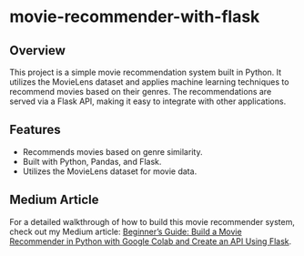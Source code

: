# movie-recommender-with-flask

## Overview
This project is a simple movie recommendation system built in Python. It utilizes the MovieLens dataset and applies machine learning techniques to recommend movies based on their genres. The recommendations are served via a Flask API, making it easy to integrate with other applications.

## Features
- Recommends movies based on genre similarity.
- Built with Python, Pandas, and Flask.
- Utilizes the MovieLens dataset for movie data.

## Medium Article
For a detailed walkthrough of how to build this movie recommender system, check out my Medium article: [Beginner’s Guide: Build a Movie Recommender in Python with Google Colab and Create an API Using Flask](https://matheshyogeswaran.medium.com/beginners-guide-build-a-movie-recommender-in-python-with-google-colab-and-create-an-api-using-9803f7a623e0).
